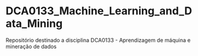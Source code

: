 # DCA0133_Machine_Learning_and_Data_Mining
Repositório destinado a disciplina DCA0133 - Aprendizagem de máquina e mineração de dados
